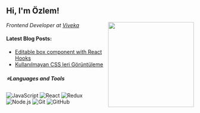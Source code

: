 <h2>Hi, I'm Özlem!</h2>
<img align='right' src="https://images.procreate.art/97395/5beaa7445812e0124.jpg" width="230" />
<p><em>Frontend Developer at <a href="https://viveka.com.tr/">Viveka</a></em>

<h4> Latest Blog Posts: </h4>

  - [Editable box component with React Hooks](https://dev.to/ozlemts/editable-text-area-component-with-react-hooks-5g23)
  - [Kullanılmayan CSS leri Görüntüleme](https://dev.to/ozlemts/kullanilmayan-css-leri-goruntuleme-1jg9)

<h5>⭐️Languages and Tools</h5>

![JavaScript](https://img.shields.io/badge/-JavaScript-black?style=flat-square&logo=javascript) 
![React](https://img.shields.io/badge/-React-black?style=flat-square&logo=react)
![Redux](https://img.shields.io/badge/-Redux-black?style=flat-square&logo=Redux) 
![Node.js](https://img.shields.io/badge/-Node.js-black?style=flat-square&logo=Node.js) 
![Git](https://img.shields.io/badge/-Git-black?style=flat-square&logo=git)
![GitHub](https://img.shields.io/badge/-GitHub-black?style=flat-square&logo=github)


